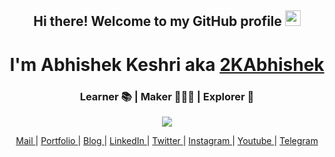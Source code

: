 <div align="center">
  <h2> Hi there! Welcome to my GitHub profile <img src="https://media.giphy.com/media/hvRJCLFzcasrR4ia7z/giphy.gif" width="25px"></h2>
  <h1> I'm Abhishek Keshri aka <a href="https://2kabhishek.github.io" target="_blank">2KAbhishek </a> </h1>
  <h3> Learner 📚  | Maker 👨🏻‍💻  | Explorer 🔎 </h3>
 

<a href="https://github.com/2KAbhishek">
  <img src="https://github-readme-stats.vercel.app/api?username=2KAbhishek&count_private=true&show_icons=true&title_colour=1688f0&bg_color=000&text_color=eee&icon_color=1688f0" /></a>
  
   <a href="mailto:iam2kabhishek@gmail.com" target="_blank">Mail </a> |
   <a href="https://2kabhishek.github.io" target="_blank">Portfolio </a> | 
   <a href="https://2kabhishek.blogspot.com" target="_blank">Blog </a> | 
   <a href="https://linkedin.com/in/2kabhishek" target="_blank">LinkedIn </a> | 
   <a href="https://twitter.com" target="_blank">Twitter </a> | 
   <a href="https://instagram.com/iam2kabhishek" target="_blank">Instagram </a> | 
   <a href="https://www.youtube.com/channel/UCTedGjRpeTc8NTbchraGIuw" target="_blank">Youtube </a> | 
   <a href="https://t.me/iam2kabhishek" target="_blank">Telegram </a>
</div>


<!--
**2KAbhishek/2KAbhishek** is a ✨ _special_ ✨ repository because its `README.md` (this file) appears on your GitHub profile.

Here are some ideas to get you started:

- 🔭 I’m currently working on ...
- 🌱 I’m currently learning ...
- 👯 I’m looking to collaborate on ...
- 🤔 I’m looking for help with ...
- 💬 Ask me about ...
- 📫 How to reach me: ...
- 😄 Pronouns: ...
- ⚡ Fun fact: ...
-->
